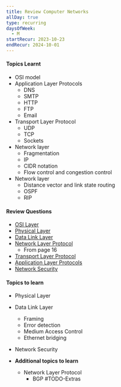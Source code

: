 ```yaml
---
title: Review Computer Networks
allDay: true
type: recurring
daysOfWeek:
  - M
startRecur: 2023-10-23
endRecur: 2024-10-01
---
```

#### Topics Learnt
- OSI model
- Application Layer Protocols
	- DNS
	- SMTP
	- HTTP
	- FTP
	- Email
- Transport Layer Protocol
	-  UDP
	- TCP
	- Sockets
- Network layer
	- Fragmentation
	- IP
	- CIDR notation
	- Flow control and congestion control
- Network layer
	- Distance vector and link state routing
	- OSPF
	- RIP

#### Review Questions
- [OSI Layer](https://www.practicepaper.in/gate-cse/osi-layer)
- [Physical Layer](https://www.practicepaper.in/gate-cse/physical-layer)
- [Data Link Layer](https://www.practicepaper.in/gate-cse/data-link-layer)
- [Network Layer Protocol](https://www.practicepaper.in/gate-cse/network-layer-protocol)
	- From page 16
- [Transport Layer Protocol](https://www.practicepaper.in/gate-cse/transport-layer-protocol)
- [Application Layer Protocols](https://www.practicepaper.in/gate-cse/application-layer-protocols)
- [Network Security](https://www.practicepaper.in/gate-cse/network-security)

#### Topics to learn
- Physical Layer
- Data Link Layer
	- Framing
	- Error detection
	- Medium Access Control
	- Ethernet bridging
- Network Security

- **Additional topics to learn**
	- Network Layer Protocol
		- BGP #TODO-Extras 

